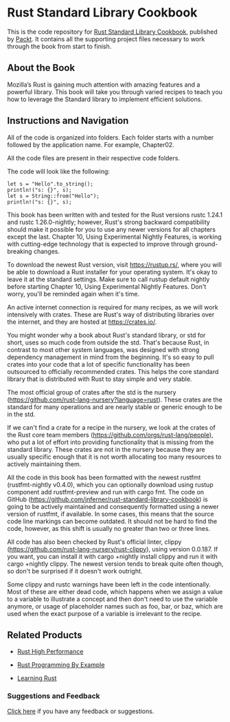 # Rust Standard Library Cookbook
This is the code repository for [Rust Standard Library Cookbook](https://www.packtpub.com/application-development/rust-standard-library-cookbook?utm_source=github&utm_medium=repository&utm_campaign=9781788623926), published by [Packt](https://www.packtpub.com/?utm_source=github). It contains all the supporting project files necessary to work through the book from start to finish.
## About the Book
Mozilla’s Rust is gaining much attention with amazing features and a powerful library. This book will take you through varied recipes to teach you how to leverage the Standard library to implement efficient solutions.

## Instructions and Navigation
All of the code is organized into folders. Each folder starts with a number followed by the application name. For example, Chapter02.

All the code files are present in their respective code folders.

The code will look like the following:
```
let s = "Hello".to_string();
println!("s: {}", s);
let s = String::from("Hello");
println!("s: {}", s);
```

This book has been written with and tested for the Rust versions rustc 1.24.1 and rustc 1.26.0-nightly; however, Rust's strong backward compatibility should make it possible for you to use any newer versions for all chapters except the last. Chapter 10, Using Experimental Nightly Features, is working with cutting-edge technology that is expected to improve through ground-breaking changes.

To download the newest Rust version, visit https://rustup.rs/, where you will be able to download a Rust installer for your operating system. It's okay to leave it at the standard settings. Make sure to call rustup default nightly before starting Chapter 10, Using Experimental Nightly Features. Don't worry, you'll be reminded again when it's time.

An active internet connection is required for many recipes, as we will work intensively with crates. These are Rust's way of distributing libraries over the internet, and they are hosted at https://crates.io/.

You might wonder why a book about Rust's standard library, or std for short, uses so much code from outside the std. That's because Rust, in contrast to most other system languages, was designed with strong dependency management in mind from the beginning. It's so easy to pull crates into your code that a lot of specific functionality has been outsourced to officially recommended crates. This helps the core standard library that is distributed with Rust to stay simple and very stable.

The most official group of crates after the std is the nursery (https://github.com/rust-lang-nursery?language=rust). These crates are the standard for many operations and are nearly stable or generic enough to be in the std.

If we can't find a crate for a recipe in the nursery, we look at the crates of the Rust core team members (https://github.com/orgs/rust-lang/people), who put a lot of effort into providing functionality that is missing from the standard library. These crates are not in the nursery because they are usually specific enough that it is not worth allocating too many resources to actively maintaining them.

All the code in this book has been formatted with the newest rustfmt (rustfmt-nightly v0.4.0), which you can optionally download using rustup component add rustfmt-preview and run with cargo fmt. The code on GitHub (https://github.com/jnferner/rust-standard-library-cookbook) is going to be actively maintained and consequently formatted using a newer version of rustfmt, if available. In some cases, this means that the source code line markings can become outdated. It should not be hard to find the code, however, as this shift is usually no greater than two or three lines.

All code has also been checked by Rust's official linter, clippy (https://github.com/rust-lang-nursery/rust-clippy), using version 0.0.187. If you want, you can install it with cargo +nightly install clippy and run it with cargo +nightly clippy. The newest version tends to break quite often though, so don't be surprised if it doesn't work outright.

Some clippy and rustc warnings have been left in the code intentionally. Most of these are either dead code, which happens when we assign a value to a variable to illustrate a concept and then don't need to use the variable anymore, or usage of placeholder names such as foo, bar, or baz, which are used when the exact purpose of a variable is irrelevant to the recipe.

## Related Products
* [Rust High Performance](https://www.packtpub.com/application-development/rust-high-performance?utm_source=github&utm_medium=repository&utm_campaign=9781788399487)

* [Rust Programming By Example](https://www.packtpub.com/application-development/rust-programming-example?utm_source=github&utm_medium=repository&utm_campaign=9781788390637)

* [Learning Rust](https://www.packtpub.com/application-development/learning-rust?utm_source=github&utm_medium=repository&utm_campaign=9781785884306)

### Suggestions and Feedback
[Click here](https://docs.google.com/forms/d/e/1FAIpQLSe5qwunkGf6PUvzPirPDtuy1Du5Rlzew23UBp2S-P3wB-GcwQ/viewform) if you have any feedback or suggestions.
